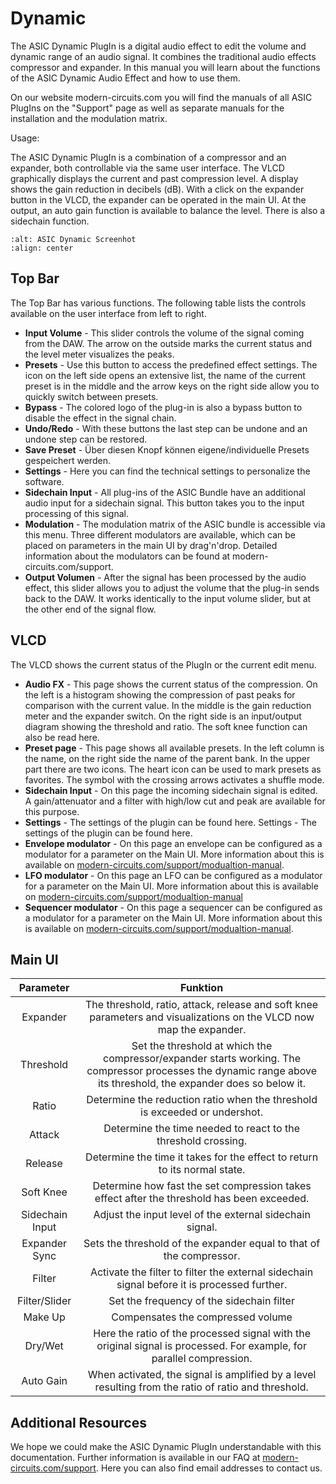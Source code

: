 # Dynamic

The ASIC Dynamic PlugIn is a digital audio effect to edit the volume and dynamic range of an audio signal. It combines the traditional audio effects compressor and expander. In this manual you will learn about the functions of the ASIC Dynamic Audio Effect and how to use them.

On our website modern-circuits.com you will find the manuals of all ASIC PlugIns on the "Support" page as well as separate manuals for the installation and the modulation matrix.

Usage:

The ASIC Dynamic PlugIn is a combination of a compressor and an expander, both controllable via the same user interface. The VLCD graphically displays the current and past compression level. A display shows the gain reduction in decibels (dB). With a click on the expander button in the VLCD, the expander can be operated in the main UI. At the output, an auto gain function is available to balance the level. There is also a sidechain function.

```{image} https://modern-circuits.com/static/media/asic_dynamic_screenshot_small.c115bdaeee7ff0b0318e.png
:alt: ASIC Dynamic Screenhot
:align: center
```

## Top Bar

The Top Bar has various functions. The following table lists the controls available on the user interface from left to right.

- **Input Volume** - This slider controls the volume of the signal coming from the DAW. The arrow on the outside marks the current status and the level meter visualizes the peaks.
- **Presets** - Use this button to access the predefined effect settings. The icon on the left side opens an extensive list, the name of the current preset is in the middle and the arrow keys on the right side allow you to quickly switch between presets.
- **Bypass** - The colored logo of the plug-in is also a bypass button to disable the effect in the signal chain.
- **Undo/Redo** - With these buttons the last step can be undone and an undone step can be restored.
- **Save Preset** - Über diesen Knopf können eigene/individuelle Presets gespeichert werden.
- **Settings** - Here you can find the technical settings to personalize the software.
- **Sidechain Input** - All plug-ins of the ASIC Bundle have an additional audio input for a sidechain signal. This button takes you to the input processing of this signal.
- **Modulation** - The modulation matrix of the ASIC bundle is accessible via this menu. Three different modulators are available, which can be placed on parameters in the main UI by drag'n'drop. Detailed information about the modulators can be found at modern-circuits.com/support.
- **Output Volumen** - After the signal has been processed by the audio effect, this slider allows you to adjust the volume that the plug-in sends back to the DAW. It works identically to the input volume slider, but at the other end of the signal flow.

## VLCD

The VLCD shows the current status of the PlugIn or the current edit menu.

- **Audio FX** - This page shows the current status of the compression. On the left is a histogram showing the compression of past peaks for comparison with the current value. In the middle is the gain reduction meter and the expander switch. On the right side is an input/output diagram showing the threshold and ratio. The soft knee function can also be read here.
- **Preset page** - This page shows all available presets. In the left column is the name, on the right side the name of the parent bank. In the upper part there are two icons. The heart icon can be used to mark presets as favorites. The symbol with the crossing arrows activates a shuffle mode.
- **Sidechain Input** - On this page the incoming sidechain signal is edited. A gain/attenuator and a filter with high/low cut and peak are available for this purpose.
- **Settings** - The settings of the plugin can be found here. Settings - The settings of the plugin can be found here.
- **Envelope modulator** - On this page an envelope can be configured as a modulator for a parameter on the Main UI. More information about this is available on [modern-circuits.com/support/modualtion-manual](https://modern-circuits.com/support/modualtion-manual).
- **LFO modulator** - On this page an LFO can be configured as a modulator for a parameter on the Main UI. More information about this is available on [modern-circuits.com/support/modualtion-manual](https://modern-circuits.com/support/modualtion-manual)
- **Sequencer modulator** - On this page a sequencer can be configured as a modulator for a parameter on the Main UI. More information about this is available on [modern-circuits.com/support/modualtion-manual](https://modern-circuits.com/support/modualtion-manual).

## Main UI

|    Parameter    |                                                                             Funktion                                                                              |
| :-------------: | :---------------------------------------------------------------------------------------------------------------------------------------------------------------: |
|    Expander     |                        The threshold, ratio, attack, release and soft knee parameters and visualizations on the VLCD now map the expander.                        |
|    Threshold    | Set the threshold at which the compressor/expander starts working. The compressor processes the dynamic range above its threshold, the expander does so below it. |
|      Ratio      |                                            Determine the reduction ratio when the threshold is exceeded or undershot.                                             |
|     Attack      |                                                   Determine the time needed to react to the threshold crossing.                                                   |
|     Release     |                                             Determine the time it takes for the effect to return to its normal state.                                             |
|    Soft Knee    |                                    Determine how fast the set compression takes effect after the threshold has been exceeded.                                     |
| Sidechain Input |                                                     Adjust the input level of the external sidechain signal.                                                      |
|  Expander Sync  |                                                Sets the threshold of the expander equal to that of the compressor.                                                |
|     Filter      |                                    Activate the filter to filter the external sidechain signal before it is processed further.                                    |
|  Filter/Slider  |                                                             Set the frequency of the sidechain filter                                                             |
|     Make Up     |                                                                 Compensates the compressed volume                                                                 |
|     Dry/Wet     |                       Here the ratio of the processed signal with the original signal is processed. For example, for parallel compression.                        |
|    Auto Gain    |                                When activated, the signal is amplified by a level resulting from the ratio of ratio and threshold.                                |

## Additional Resources

We hope we could make the ASIC Dynamic PlugIn understandable with this documentation. Further information is available in our FAQ at [modern-circuits.com/support](https://modern-circuits.com/support). Here you can also find email addresses to contact us.
